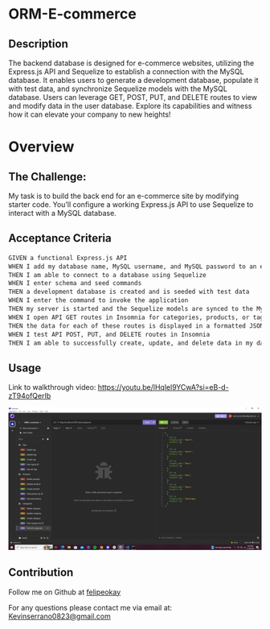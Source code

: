 # ORM-E-commerce

## Description 

The backend database is designed for e-commerce websites, utilizing the Express.js API and Sequelize to establish a connection with the MySQL database. It enables users to generate a development database, populate it with test data, and synchronize Sequelize models with the MySQL database. Users can leverage GET, POST, PUT, and DELETE routes to view and modify data in the user database. Explore its capabilities and witness how it can elevate your company to new heights!


# Overview

## The Challenge: 

My task is to build the back end for an e-commerce site by modifying starter code. You’ll configure a working Express.js API to use Sequelize to interact with a MySQL database.

## Acceptance Criteria

```md
GIVEN a functional Express.js API
WHEN I add my database name, MySQL username, and MySQL password to an environment variable file
THEN I am able to connect to a database using Sequelize
WHEN I enter schema and seed commands
THEN a development database is created and is seeded with test data
WHEN I enter the command to invoke the application
THEN my server is started and the Sequelize models are synced to the MySQL database
WHEN I open API GET routes in Insomnia for categories, products, or tags
THEN the data for each of these routes is displayed in a formatted JSON
WHEN I test API POST, PUT, and DELETE routes in Insomnia
THEN I am able to successfully create, update, and delete data in my database
```

## Usage 

Link to walkthrough video: https://youtu.be/lHqlel9YCwA?si=eB-d-zT94ofQerIb

![Alt text](ORM.png)

## Contribution 

Follow me on Github at [felipeokay](https://github.com/felipeokay) 

 For any questions please contact me via email at: Kevinserrano0823@gmail.com
